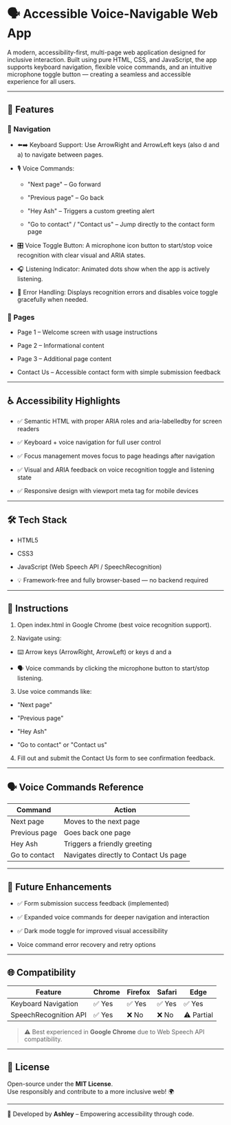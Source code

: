 # 🗣️ Accessible Voice-Navigable Web App

A modern, accessibility-first, multi-page web application designed for inclusive interaction. Built using pure HTML, CSS, and JavaScript, the app supports keyboard navigation, flexible voice commands, and an intuitive microphone toggle button — creating a seamless and accessible experience for all users.

---

## 🚀 Features

### 🔄 Navigation
- ⬅️➡️ Keyboard Support: Use ArrowRight and ArrowLeft keys (also d and a) to navigate between pages.

- 🎙️ Voice Commands:

  - "Next page" – Go forward

  - "Previous page" – Go back

  - "Hey Ash" – Triggers a custom greeting alert

  - "Go to contact" / "Contact us" – Jump directly to the contact form page

- 🎛️ Voice Toggle Button: A microphone icon button to start/stop voice recognition with clear visual and ARIA states.

- 🎧 Listening Indicator: Animated dots show when the app is actively listening.

- 🛑 Error Handling: Displays recognition errors and disables voice toggle gracefully when needed.

### 📄 Pages
- Page 1 – Welcome screen with usage instructions

- Page 2 – Informational content

- Page 3 – Additional page content

- Contact Us – Accessible contact form with simple submission feedback

---

## ♿ Accessibility Highlights

- ✅ Semantic HTML with proper ARIA roles and aria-labelledby for screen readers

- ✅ Keyboard + voice navigation for full user control

- ✅ Focus management moves focus to page headings after navigation

- ✅ Visual and ARIA feedback on voice recognition toggle and listening state

- ✅ Responsive design with viewport meta tag for mobile devices


---

## 🛠 Tech Stack

- HTML5

- CSS3

- JavaScript (Web Speech API / SpeechRecognition)

- 💡 Framework-free and fully browser-based — no backend required

---

## 📖 Instructions

1. Open index.html in Google Chrome (best voice recognition support).

2. Navigate using:

- ⌨️ Arrow keys (ArrowRight, ArrowLeft) or keys d and a

- 🗣️ Voice commands by clicking the microphone button to start/stop listening.

3. Use voice commands like:

- "Next page"

- "Previous page"

- "Hey Ash"

- "Go to contact" or "Contact us"

4. Fill out and submit the Contact Us form to see confirmation feedback.

---

## 🗣️ Voice Commands Reference

| Command       | Action                                |
| ------------- | ------------------------------------- |
| Next page     | Moves to the next page                |
| Previous page | Goes back one page                    |
| Hey Ash       | Triggers a friendly greeting          |
| Go to contact | Navigates directly to Contact Us page |

---

## 🔮 Future Enhancements

- ✅ Form submission success feedback (implemented)

- ✅ Expanded voice commands for deeper navigation and interaction

- ✅ Dark mode toggle for improved visual accessibility

- Voice command error recovery and retry options

---

## 🌐 Compatibility

| Feature                | Chrome | Firefox | Safari | Edge  |
|------------------------|--------|---------|--------|-------|
| Keyboard Navigation    | ✅ Yes | ✅ Yes  | ✅ Yes | ✅ Yes |
| SpeechRecognition API  | ✅ Yes | ❌ No   | ❌ No  | ⚠️ Partial |

> ⚠️ Best experienced in **Google Chrome** due to Web Speech API compatibility.

---

## 📜 License

Open-source under the **MIT License**.  
Use responsibly and contribute to a more inclusive web! 🌍

---

👤 Developed by **Ashley** – Empowering accessibility through code.
